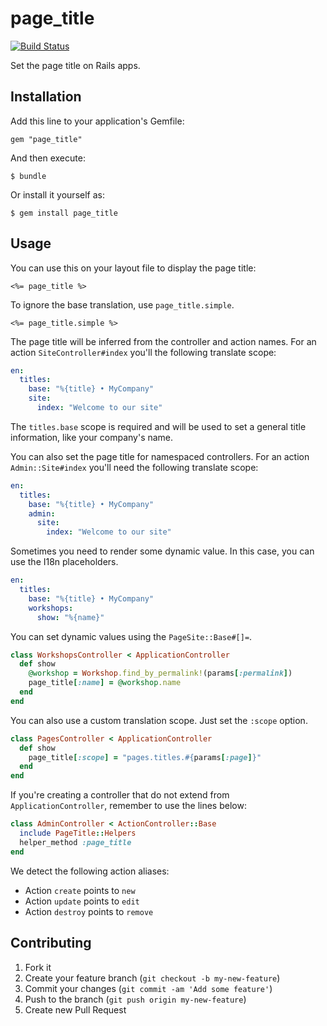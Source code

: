 # page_title

[![Build Status](https://travis-ci.org/fnando/page_title.svg?branch=master)](https://travis-ci.org/fnando/page_title)

Set the page title on Rails apps.

## Installation

Add this line to your application's Gemfile:

    gem "page_title"

And then execute:

    $ bundle

Or install it yourself as:

    $ gem install page_title

## Usage

You can use this on your layout file to display the page title:

```erb
<%= page_title %>
```

To ignore the base translation, use `page_title.simple`.

```erb
<%= page_title.simple %>
```

The page title will be inferred from the controller and action names. For an action `SiteController#index` you'll the following translate scope:

```yaml
en:
  titles:
    base: "%{title} • MyCompany"
    site:
      index: "Welcome to our site"
```

The `titles.base` scope is required and will be used to set a general title information, like your company's name.

You can also set the page title for namespaced controllers. For an action `Admin::Site#index` you'll need the following translate scope:

```yaml
en:
  titles:
    base: "%{title} • MyCompany"
    admin:
      site:
        index: "Welcome to our site"
```

Sometimes you need to render some dynamic value. In this case, you can use the I18n placeholders.

```yaml
en:
  titles:
    base: "%{title} • MyCompany"
    workshops:
      show: "%{name}"
```

You can set dynamic values using the `PageSite::Base#[]=`.

```ruby
class WorkshopsController < ApplicationController
  def show
    @workshop = Workshop.find_by_permalink!(params[:permalink])
    page_title[:name] = @workshop.name
  end
end
```

You can also use a custom translation scope. Just set the `:scope` option.

```ruby
class PagesController < ApplicationController
  def show
    page_title[:scope] = "pages.titles.#{params[:page]}"
  end
end
```

If you're creating a controller that do not extend from `ApplicationController`, remember to use the lines below:

```ruby
class AdminController < ActionController::Base
  include PageTitle::Helpers
  helper_method :page_title
end
```

We detect the following action aliases:

* Action `create` points to `new`
* Action `update` points to `edit`
* Action `destroy` points to `remove`

## Contributing

1. Fork it
2. Create your feature branch (`git checkout -b my-new-feature`)
3. Commit your changes (`git commit -am 'Add some feature'`)
4. Push to the branch (`git push origin my-new-feature`)
5. Create new Pull Request
